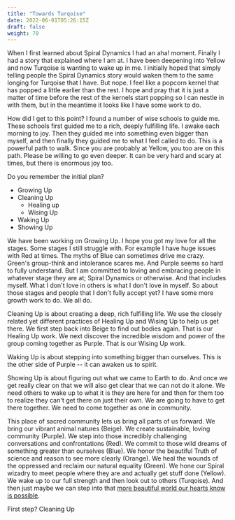 ```yaml
---
title: "Towards Turqoise"
date: 2022-06-01T05:26:15Z
draft: false
weight: 70
---
```

When I first learned about Spiral Dynamics I had an aha! moment. Finally I had a story that explained where I am at. I have been deepening into Yellow and now Turqoise is wanting to wake up in me. I initially hoped that simply telling people the Spiral Dynamics story would waken them to the same longing for Turqoise that I have. But nope. I feel like a popcorn kernel that has popped a little earlier than the rest. I hope and pray that it is just a matter of time before the rest of the kernels start popping so I can nestle in with them, but in the meantime it looks like I have some work to do.

How did I get to this point? I found a number of wise schools to guide me. These schools first guided me to a rich, deeply fulfilling life. I awake each morning to joy. Then they guided me into something even bigger than myself, and then finally they guided me to what I feel called to do. This is a powerful path to walk. Since you are probably at Yellow, you too are on this path. Please be willing to go even deeper. It can be very hard and scary at times, but there is enormous joy too.

Do you remember the initial plan?

* Growing Up
* Cleaning Up
  * Healing up
  * Wising Up
* Waking Up
* Showing Up

We have been working on Growing Up. I hope you got my love for all the stages. Some stages I still struggle with. For example I have huge issues with Red at times. The myths of Blue can sometimes drive me crazy. Green's group-think and intolerance scares me. And Purple seems so hard to fully understand. But I am committed to loving and embracing people in whatever stage they are at; Spiral Dynamics or otherwise. And that includes myself. What I don't love in others is what I don't love in myself. So about those stages and people that I don't fully accept yet? I have some more growth work to do. We all do.

Cleaning Up is about creating a deep, rich fulfilling life. We use the closely related yet different practices of Healing Up and Wising Up to help us get there. We first step back into Beige to find out bodies again. That is our Healing Up work. We next discover the incredible wisdom and power of the group coming together as Purple. That is our Wising Up work.

Waking Up is about stepping into something bigger than ourselves. This is the other side of Purple -- it can awaken us to spirit.

Showing Up is about figuring out what we came to Earth to do. And once we get really clear on that we will also get clear that we can not do it alone. We need others to wake up to what it is they are here for and then for them too to realize they can't get there on just their own. We are going to have to get there together. We need to come together as one in community.

This place of sacred community lets us bring all parts of us forward. We bring our vibrant animal natures (Beige). We create sustainable, loving community (Purple). We step into those incredibly challenging conversations and confrontations (Red). We commit to those wild dreams of something greater than ourselves (Blue). We honor the beautiful Truth of science and reason to see more clearly (Orange). We heal the wounds of the oppressed and reclaim our natural equality (Green). We hone our Spiral wizadry to meet people where they are and actually get stuff done (Yellow). We wake up to our full strength and then look out to others (Turqoise). And then just maybe we can step into that [more beautiful world our hearts know is possible](https://charleseisenstein.org/books/the-more-beautiful-world-our-hearts-know-is-possible/).

First step? Cleaning Up
